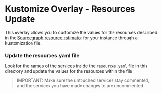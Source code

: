 # Kustomize Overlay - Resources Update

This overlay allows you to customize the values for the resources described in the [Sourcegraph resource estimator](https://docs.sourcegraph.com/admin/deploy/resource_estimator) for your instance through a kustomization file.

### Update the resources.yaml file

Look for the names of the services inside the `resources.yaml` file in this directory and update the values for the resources within the file

> IMPORTANT: Make sure the untouched services stay commented, and the services you have made changes to are uncommented.
